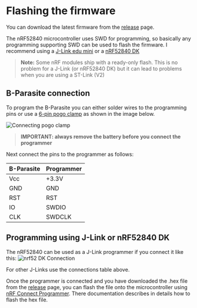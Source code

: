 # Flashing the firmware
You can download the latest firmware from the [release](https://github.com/stanvn/zigbee-plant-sensor/releases) page. 

The nRF52840 microcontroller uses SWD for programming, so basically any programming supporting SWD can be used to flash the firmware. I recommend using a [J-Link edu mini](https://www.adafruit.com/product/3571) or a [nRF52840 DK](https://www.nordicsemi.com/Products/Development-hardware/nrf52840-dk)

>**Note:** Some nRF modules ship with a ready-only flash. This is no problem for a J-Link (or nRF52840 DK) but it can lead to problems when you are using a ST-Link (V2)


## B-Parasite connection
To program the B-Parasite you can either solder wires to the programming pins or use a [6-pin pogo clamp](https://www.aliexpress.com/item/1005003667993025.html?pdp_npi=2%40dis%21EUR%21€%2011%2C28%21€%208%2C45%21%21%21%21%21%40211b423c16668977269877020ef735%2112000026719919447%21btf&_t=pvid:bf1f0be6-8bd6-4cfb-a538-c67a0824794a&afTraceInfo=1005003667993025__pc__c_ppc_item_bridge__xxxxxx__1666897727&spm=a2g0o.ppclist.product.mainProduct) as shown in the image below. 

![Connecting pogo clamp](https://github.com/stanvn/zigbee-plant-sensor/blob/main/docs/images/pogopins.jpg)

> **IMPORTANT: always remove the battery before you connect the programmer**

Next connect the pins to the programmer as follows:

| B-Parasite | Programmer |
| ---------- | ---------- |
| Vcc        | +3.3V      |
| GND        | GND        |
| RST        | RST        |
| IO         | SWDIO      |
| CLK        | SWDCLK     |

## Programming using J-Link or nRF52840 DK
The nRF52840 can be used as a J-Link programmer if you connect it like this:
![nrf52 DK Connection](https://github.dev/stanvn/zigbee-plant-sensor/blob/main/docs/images/nrf52-dk-connection.png)

For other J-Links use the connections table above.

Once the programmer is connected and you have downloaded the .hex file from the [release](https://github.com/stanvn/zigbee-plant-sensor/releases) page, you can flash the file onto the microcontroller using [nRF Connect Programmer](https://infocenter.nordicsemi.com/index.jsp?topic=/struct_nrftools/struct/nrftools_nrfconnect.html). There documentation describes in details how to flash the hex file.
 